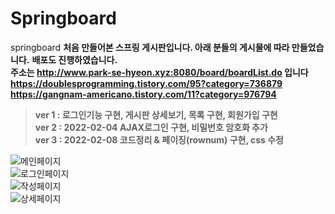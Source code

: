 # Springboard
springboard
**처음 만들어본 스프링 게시판입니다. 아래 분들의 게시물에 따라 만들었습니다.**
**배포도 진행하였습니다.**   
**주소는 http://www.park-se-hyeon.xyz:8080/board/boardList.do 입니다**   
**https://doublesprogramming.tistory.com/95?category=736879**   
**https://gangnam-americano.tistory.com/11?category=976794**   
>**ver 1 : 로그인기능 구현, 게시판 상세보기, 목록 구현, 회원가입 구현**   
>**ver 2 : 2022-02-04 AJAX로그인 구현, 비밀번호 암호화 추가**   
>**ver 3 : 2022-02-08 코드정리 & 페이징(rownum) 구현, css 수정**   

![메인페이지](https://user-images.githubusercontent.com/83701900/152947081-c940d6f5-978c-4f8a-a47a-e4f22fb1a31d.png)   
![로그인페이지](https://user-images.githubusercontent.com/83701900/152947077-e82f8b91-b521-44af-991d-598b73ae2d24.png)   
![작성페이지](https://user-images.githubusercontent.com/83701900/152947078-0e00c3cc-e998-4566-ad29-b48adbbb8f5d.png)   
![상세페이지](https://user-images.githubusercontent.com/83701900/152947083-36096908-627a-4d33-80e3-817573d1efcd.png)   

